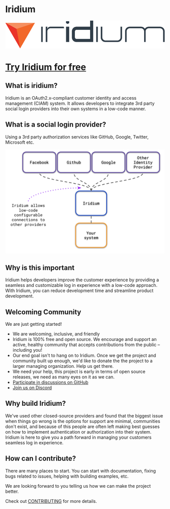 # Iridium
![iridium](assets/color/iridium-3C-large.png)


# [Try Iridium for free](https://www.iridium.software)

## What is iridium?
Iridium is an OAuth2.x-compliant customer identity and access management (CIAM) system.  It allows developers to integrate
3rd party social login providers into their own systems in a low-code manner.  

## What is a social login provider?
Using a 3rd party authorization services like GitHub, Google, Twitter, Microsoft etc. 

![system-overview](assets/system-overview.png)

## Why is this important

Iridium helps developers improve the customer experience by providing a seamless and customizable log in experience with a low-code approach.
With Iridium, you can reduce development time and streamline product development. 


## Welcoming Community
We are just getting started!
* We are welcoming, inclusive, and friendly
* Iridium is 100% free and open source. We encourage and support an active, healthy community that accepts contributions from the public – including you!
* Our end goal isn't to hang on to Iridium.  Once we get the project and community built up enough, we'd like to donate the
  the project to a larger managing organization. Help us get there.
* We need your help, this project is early in terms of open source releases, we need as many eyes on it as we can.
* [Participate in discussions on GitHub](https://github.com/IridiumIdentity/iridium/discussions)
* [Join us on Discord](https://discord.gg/2TMwHF2TrS)

## Why build Iridium?

We've used other closed-source providers and found that the biggest issue when things go wrong is
the options for support are minimal, communities don't exist, and because of this people are often left making best guesses
on how to implement authentication or authorization into their system. 
Iridium is here to give you a path forward in managing your customers seamless log in experience.

## How can I contribute?
There are many places to start.  You can start with documentation, fixing bugs related to issues, helping with building examples, etc.

We are looking forward to you telling us how we can make the project better.

Check out [CONTRIBUTING](./CONTRIBUTING.md) for more details.

